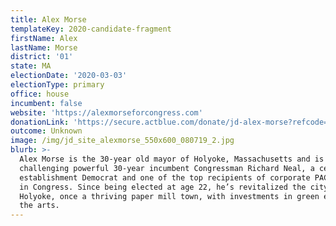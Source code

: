 ```yaml
---
title: Alex Morse
templateKey: 2020-candidate-fragment
firstName: Alex
lastName: Morse
district: '01'
state: MA
electionDate: '2020-03-03'
electionType: primary
office: house
incumbent: false
website: 'https://alexmorseforcongress.com'
donationLink: 'https://secure.actblue.com/donate/jd-alex-morse?refcode=jd-site'
outcome: Unknown
image: /img/jd_site_alexmorse_550x600_080719_2.jpg
blurb: >-
  Alex Morse is the 30-year old mayor of Holyoke, Massachusetts and is
  challenging powerful 30-year incumbent Congressman Richard Neal, a centrist
  establishment Democrat and one of the top recipients of corporate PAC dollars
  in Congress. Since being elected at age 22, he’s revitalized the city of
  Holyoke, once a thriving paper mill town, with investments in green energy and
  the arts.
---
```


